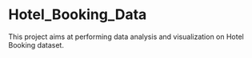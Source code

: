# Hotel_Booking_Data
This project aims at performing data analysis and visualization on Hotel Booking dataset.
